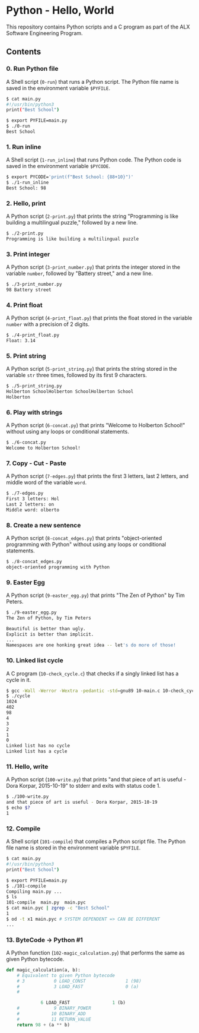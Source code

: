 # Python - Hello, World

This repository contains Python scripts and a C program as part of the ALX Software Engineering Program.

## Contents

### 0. Run Python file
A Shell script (`0-run`) that runs a Python script. The Python file name is saved in the environment variable `$PYFILE`.

```bash
$ cat main.py
#!/usr/bin/python3
print("Best School")

$ export PYFILE=main.py
$ ./0-run
Best School
```

### 1. Run inline
A Shell script (`1-run_inline`) that runs Python code. The Python code is saved in the environment variable `$PYCODE`.

```bash
$ export PYCODE='print(f"Best School: {88+10}")'
$ ./1-run_inline
Best School: 98
```

### 2. Hello, print
A Python script (`2-print.py`) that prints the string "Programming is like building a multilingual puzzle," followed by a new line.

```bash
$ ./2-print.py
Programming is like building a multilingual puzzle
```

### 3. Print integer
A Python script (`3-print_number.py`) that prints the integer stored in the variable `number`, followed by "Battery street," and a new line.

```bash
$ ./3-print_number.py
98 Battery street
```

### 4. Print float
A Python script (`4-print_float.py`) that prints the float stored in the variable `number` with a precision of 2 digits.

```bash
$ ./4-print_float.py
Float: 3.14
```

### 5. Print string
A Python script (`5-print_string.py`) that prints the string stored in the variable `str` three times, followed by its first 9 characters.

```bash
$ ./5-print_string.py
Holberton SchoolHolberton SchoolHolberton School
Holberton
```

### 6. Play with strings
A Python script (`6-concat.py`) that prints "Welcome to Holberton School!" without using any loops or conditional statements.

```bash
$ ./6-concat.py
Welcome to Holberton School!
```

### 7. Copy - Cut - Paste
A Python script (`7-edges.py`) that prints the first 3 letters, last 2 letters, and middle word of the variable `word`.

```bash
$ ./7-edges.py
First 3 letters: Hol
Last 2 letters: on
Middle word: olberto
```

### 8. Create a new sentence
A Python script (`8-concat_edges.py`) that prints "object-oriented programming with Python" without using any loops or conditional statements.

```bash
$ ./8-concat_edges.py
object-oriented programming with Python
```

### 9. Easter Egg
A Python script (`9-easter_egg.py`) that prints "The Zen of Python" by Tim Peters.

```bash
$ ./9-easter_egg.py
The Zen of Python, by Tim Peters

Beautiful is better than ugly.
Explicit is better than implicit.
...
Namespaces are one honking great idea -- let's do more of those!
```

### 10. Linked list cycle
A C program (`10-check_cycle.c`) that checks if a singly linked list has a cycle in it.

```bash
$ gcc -Wall -Werror -Wextra -pedantic -std=gnu89 10-main.c 10-check_cycle.c 10-linked_lists.c -o cycle
$ ./cycle
1024
402
98
4
3
2
1
0
Linked list has no cycle
Linked list has a cycle
```

### 11. Hello, write
A Python script (`100-write.py`) that prints "and that piece of art is useful - Dora Korpar, 2015-10-19" to stderr and exits with status code 1.

```bash
$ ./100-write.py
and that piece of art is useful - Dora Korpar, 2015-10-19
$ echo $?
1
```

### 12. Compile
A Shell script (`101-compile`) that compiles a Python script file. The Python file name is stored in the environment variable `$PYFILE`.

```bash
$ cat main.py
#!/usr/bin/python3
print("Best School")

$ export PYFILE=main.py
$ ./101-compile
Compiling main.py ...
$ ls
101-compile  main.py  main.pyc
$ cat main.pyc | zgrep -c "Best School"
1
$ od -t x1 main.pyc # SYSTEM DEPENDENT => CAN BE DIFFERENT
...
```

### 13. ByteCode -> Python #1
A Python function (`102-magic_calculation.py`) that performs the same as given Python bytecode.

```python
def magic_calculation(a, b):
    # Equivalent to given Python bytecode
    # 3           0 LOAD_CONST               1 (98)
    #             3 LOAD_FAST                0 (a)
    #

             6 LOAD_FAST                1 (b)
    #             9 BINARY_POWER
    #            10 BINARY_ADD
    #            11 RETURN_VALUE
    return 98 + (a ** b)
```